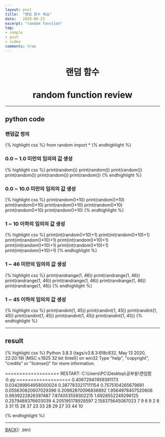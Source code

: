 ```yaml
---
layout: post
title:  "랜덤 함수 복습"
date:   2020-06-23
excerpt: "random function"
tag:
- sample
- post
- video
comments: true
---
```

# <center>랜덤 함수</center>
# <center>random function review</center>

---
## python code

### 랜덤값 정의
{% highlight css %}
from random import *
{% endhighlight %}

### 0.0 ~ 1.0 미만의 임의의 값 생성
{% highlight css %}
print(random())
print(random())
print(random())
print(random())
print(random())
print(random())
{% endhighlight %}

### 0.0 ~ 10.0 미만의 임의의 값 생성
{% highlight css %}
print(random()*10)
print(random()*10)
print(random()*10)
print(random()*10)
print(random()*10)
print(random()*10)
print(random()*10)
{% endhighlight %}

### 1 ~ 10 이하의 임의의 값 생성
{% highlight css %}
print(int(random()*10)+1)
print(int(random()*10)+1)
print(int(random()*10)+1)
print(int(random()*10)+1)
print(int(random()*10)+1)
print(int(random()*10)+1)
print(int(random()*10)+1)
{% endhighlight %}

### 1 ~ 46 미만의 임의의 값 생성
{% highlight css %}
print(randrange(1, 46))
print(randrange(1, 46))
print(randrange(1, 46))
print(randrange(1, 46))
print(randrange(1, 46))
print(randrange(1, 46))
{% endhighlight %}

### 1 ~ 45 이하의 임의의 값 생성
{% highlight css %}
print(randint(1, 45))
print(randint(1, 45))
print(randint(1, 45))
print(randint(1, 45))
print(randint(1, 45))
print(randint(1, 45))
{% endhighlight %}

---

## result
{% highlight css %}
Python 3.8.3 (tags/v3.8.3:6f8c832, May 13 2020, 22:20:19) [MSC v.1925 32 bit (Intel)] on win32
Type "help", "copyright", "credits" or "license()" for more information.
>>> 
=================== RESTART: C:\Users\PC\Desktop\공부용\랜덤함수.py ===================
0.40672947459391173
0.034289954958000024
0.3877833217111154
0.7575104265679691
0.055630820607029396
0.20982870096836892
1.9564978407520606
0.9939222826397487
7.874053559302215
1.6928552249296125
0.2579489376603039
4.205195178928597
2.158375645087023
7
9
6
9
2
8
3
31
15
28
37
23
33
28
29
27
33
44
10
>>>
{% endhighlight %}

---

[BACK](https://hoj0610.github.io/posts/){: .btn}
